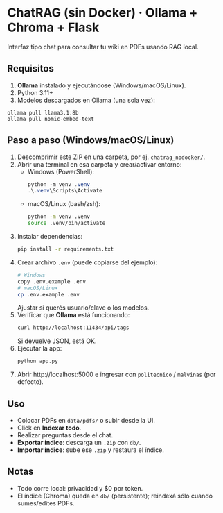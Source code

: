 # ChatRAG (sin Docker) · Ollama + Chroma + Flask

Interfaz tipo chat para consultar tu wiki en PDFs usando RAG local.

## Requisitos
1) **Ollama** instalado y ejecutándose (Windows/macOS/Linux).
2) Python 3.11+
3) Modelos descargados en Ollama (una sola vez):
```
ollama pull llama3.1:8b
ollama pull nomic-embed-text
```

## Paso a paso (Windows/macOS/Linux)

1) Descomprimir este ZIP en una carpeta, por ej. `chatrag_nodocker/`.
2) Abrir una terminal en esa carpeta y crear/activar entorno:
   - Windows (PowerShell):
     ```powershell
     python -m venv .venv
     .\.venv\Scripts\Activate
     ```
   - macOS/Linux (bash/zsh):
     ```bash
     python -m venv .venv
     source .venv/bin/activate
     ```
3) Instalar dependencias:
   ```bash
   pip install -r requirements.txt
   ```
4) Crear archivo `.env` (puede copiarse del ejemplo):
   ```bash
   # Windows
   copy .env.example .env
   # macOS/Linux
   cp .env.example .env
   ```
   Ajustar si querés usuario/clave o los modelos.
5) Verificar que **Ollama** está funcionando:
   ```bash
   curl http://localhost:11434/api/tags
   ```
   Si devuelve JSON, está OK.
6) Ejecutar la app:
   ```bash
   python app.py
   ```
7) Abrir http://localhost:5000 e ingresar con `politecnico` / `malvinas` (por defecto).

## Uso
- Colocar PDFs en `data/pdfs/` o subir desde la UI.
- Click en **Indexar todo**.
- Realizar preguntas desde el chat.
- **Exportar índice**: descarga un `.zip` con `db/`.
- **Importar índice**: sube ese `.zip` y restaura el índice.

## Notas
- Todo corre local: privacidad y $0 por token.
- El índice (Chroma) queda en `db/` (persistente); reindexá sólo cuando sumes/edites PDFs.
